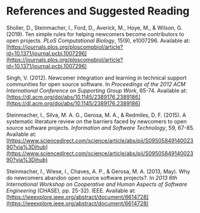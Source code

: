 
# References and Suggested Reading

Sholler, D., Steinmacher, I., Ford, D., Averick, M., Hoye, M., & Wilson, G. (2019). Ten simple rules for helping newcomers become contributors to open projects. _PLoS Computational Biology_, 15(9), e1007296. Available at: [https://journals.plos.org/ploscompbiol/article?id=10.1371/journal.pcbi.1007296](https://journals.plos.org/ploscompbiol/article?id=10.1371/journal.pcbi.1007296)

Singh, V. (2012). Newcomer integration and learning in technical support communities for open source software. In _Proceedings of the 2012 ACM International Conference on Supporting Group Work_, 65-74. Available at: [https://dl.acm.org/doi/abs/10.1145/2389176.2389186](https://dl.acm.org/doi/abs/10.1145/2389176.2389186)

Steinmacher, I., Silva, M. A. G., Gerosa, M. A., & Redmiles, D. F. (2015). A systematic literature review on the barriers faced by newcomers to open source software projects. _Information and Software Technology_, 59, 67-85. Available at: [https://www.sciencedirect.com/science/article/abs/pii/S0950584914002390?via%3Dihub](https://www.sciencedirect.com/science/article/abs/pii/S0950584914002390?via%3Dihub)

Steinmacher, I., Wiese, I., Chaves, A. P., & Gerosa, M. A. (2013, May). Why do newcomers abandon open source software projects?. In _2013 6th International Workshop on Cooperative and Human Aspects of Software Engineering_ (CHASE), pp. 25-32). IEEE. Available at: [https://ieeexplore.ieee.org/abstract/document/6614728](https://ieeexplore.ieee.org/abstract/document/6614728)
